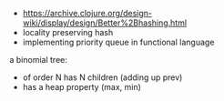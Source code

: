 - https://archive.clojure.org/design-wiki/display/design/Better%2Bhashing.html
- locality preserving hash
- implementing priority queue in functional language

a binomial tree:
- of order N has N children (adding up prev)
- has a heap property (max, min)